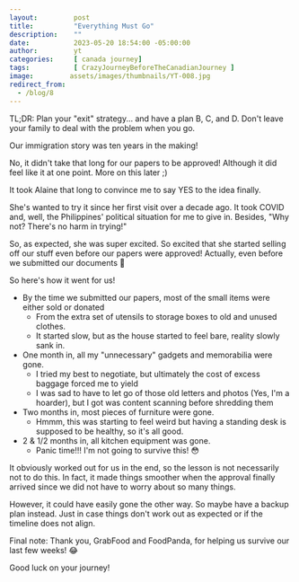 ```yaml
---
layout:         post
title:          "Everything Must Go"
description:    ""
date:           2023-05-20 18:54:00 -05:00:00 
author:         yt
categories:     [ canada journey]
tags:           [ CrazyJourneyBeforeTheCanadianJourney ]
image:         assets/images/thumbnails/YT-008.jpg
redirect_from:
  - /blog/8
---
```


TL;DR: Plan your "exit" strategy... and have a plan B, C, and D. Don't leave your family to deal with the problem when you go.

Our immigration story was ten years in the making!

No, it didn't take that long for our papers to be approved! Although it did feel like it at one point. More on this later ;)

It took Alaine that long to convince me to say YES to the idea finally. 

She's wanted to try it since her first visit over a decade ago. It took COVID and, well, the Philippines' political situation for me to give in. Besides, "Why not? There's no harm in trying!"

So, as expected, she was super excited. So excited that she started selling off our stuff even before our papers were approved! Actually, even before we submitted our documents 🤯

So here's how it went for us!

- By the time we submitted our papers, most of the small items were either sold or donated 
  - From the extra set of utensils to storage boxes to old and unused clothes.
  - It started slow, but as the house started to feel bare, reality slowly sank in.
- One month in, all my "unnecessary" gadgets and memorabilia were gone. 
  - I tried my best to negotiate, but ultimately the cost of excess baggage forced me to yield
  - I was sad to have to let go of those old letters and photos (Yes, I'm a hoarder), but I got was content scanning before shredding them
- Two months in, most pieces of furniture were gone.
  - Hmmm, this was starting to feel weird but having a standing desk is supposed to be healthy, so it's all good. 
- 2 & 1/2 months in, all kitchen equipment was gone. 
  - Panic time!!! I'm not going to survive this! 😳

It obviously worked out for us in the end, so the lesson is not necessarily not to do this. In fact, it made things smoother when the approval finally arrived since we did not have to worry about so many things. 

However, it could have easily gone the other way. So maybe have a backup plan instead. Just in case things don't work out as expected or if the timeline does not align. 

Final note: Thank you, GrabFood and FoodPanda, for helping us survive our last few weeks! 😂

Good luck on your journey!